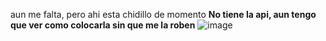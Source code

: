 aun me falta, pero ahi esta chidillo de momento
**No tiene la api, aun tengo que ver como colocarla sin que me la roben**
![image](https://github.com/user-attachments/assets/bc085e25-8319-4ec7-93eb-cc5c2fb67c1f)
